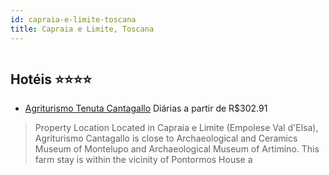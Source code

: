 ```yaml
---
id: capraia-e-limite-toscana
title: Capraia e Limite, Toscana
---
```


<center><img src="https://assets.cosmos-data.com/1/001a57a97c1a00116ec14e878fe49f14-332191.jpg" alt="" /></center>


## Hotéis ⭐️⭐️⭐️⭐️

-    [Agriturismo Tenuta Cantagallo](https://www.hurb.com/aud/https://www.hurb.com/hoteis/capraia-e-limite/agriturismo-tenuta-cantagallo-JNP-JP862293?cmp=18055) Diárias a partir de R$302.91
   > Property Location Located in Capraia e Limite (Empolese Val d&apos;Elsa), Agriturismo Cantagallo is close to Archaeological and Ceramics Museum of Montelupo and Archaeological Museum of Artimino.  This farm stay is within the vicinity of Pontormos House a
